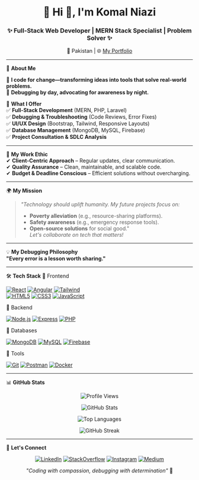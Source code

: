 <h1 align="center">🌸 Hi 👋, I'm Komal Niazi</h1>
<h3 align="center">✨ Full-Stack Web Developer | MERN Stack Specialist | Problem Solver ✨</h3>

<p align="center">
  📍 Pakistan | 🌐 <a href="https://komalniazi.vercel.app/">My Portfolio</a> 
</p>


---

 🎀 **About Me**
 
🔹 **I code for change—transforming ideas into tools that solve real-world problems.**  
🔹 **Debugging by day, advocating for awareness by night.**  


 💎 **What I Offer**  
✅ **Full-Stack Development** (MERN, PHP, Laravel)  
✅ **Debugging & Troubleshooting** (Code Reviews, Error Fixes)  
✅ **UI/UX Design** (Bootstrap, Tailwind, Responsive Layouts)  
✅ **Database Management** (MongoDB, MySQL, Firebase)  
✅ **Project Consultation & SDLC Analysis**  

---

 🌈 **My Work Ethic**  
✔ **Client-Centric Approach** – Regular updates, clear communication.  
✔ **Quality Assurance** – Clean, maintainable, and scalable code.  
✔ **Budget & Deadline Conscious** – Efficient solutions without overcharging.  

---

 🌍 **My Mission**  
> *"Technology should uplift humanity. My future projects focus on:*  
> - **Poverty alleviation** (e.g., resource-sharing platforms).  
> - **Safety awareness** (e.g., emergency response tools).  
> - **Open-source solutions** for social good."  
> *Let's collaborate on tech that matters!*  

---

 💡 **My Debugging Philosophy**  
**"Every error is a lesson worth sharing."**  
  

---

🛠️ **Tech Stack**
 🌸 Frontend
<p align="left">
  <a href="https://reactjs.org/"><img src="https://img.shields.io/badge/React-61DAFB?style=for-the-badge&logo=react&logoColor=black" alt="React"></a>
  <a href="https://angular.io"><img src="https://img.shields.io/badge/Angular-DD0031?style=for-the-badge&logo=angular&logoColor=white" alt="Angular"></a>
  <a href="https://tailwindcss.com/"><img src="https://img.shields.io/badge/Tailwind-38B2AC?style=for-the-badge&logo=tailwind-css&logoColor=white" alt="Tailwind"></a>
  <br>
  <a href="https://www.w3.org/html/"><img src="https://img.shields.io/badge/HTML5-E34F26?style=for-the-badge&logo=html5&logoColor=white" alt="HTML5"></a>
  <a href="https://www.w3schools.com/css/"><img src="https://img.shields.io/badge/CSS3-1572B6?style=for-the-badge&logo=css3&logoColor=white" alt="CSS3"></a>
  <a href="https://developer.mozilla.org/en-US/docs/Web/JavaScript"><img src="https://img.shields.io/badge/JavaScript-F7DF1E?style=for-the-badge&logo=javascript&logoColor=black" alt="JavaScript"></a>
</p>

 🌸 Backend
<p align="left">
  <a href="https://nodejs.org"><img src="https://img.shields.io/badge/Node.js-339933?style=for-the-badge&logo=nodedotjs&logoColor=white" alt="Node.js"></a>
  <a href="https://expressjs.com"><img src="https://img.shields.io/badge/Express-000000?style=for-the-badge&logo=express&logoColor=white" alt="Express"></a>
  <a href="https://www.php.net"><img src="https://img.shields.io/badge/PHP-777BB4?style=for-the-badge&logo=php&logoColor=white" alt="PHP"></a>
</p>

 🌸 Databases
<p align="left">
  <a href="https://www.mongodb.com"><img src="https://img.shields.io/badge/MongoDB-47A248?style=for-the-badge&logo=mongodb&logoColor=white" alt="MongoDB"></a>
  <a href="https://www.mysql.com"><img src="https://img.shields.io/badge/MySQL-4479A1?style=for-the-badge&logo=mysql&logoColor=white" alt="MySQL"></a>
  <a href="https://firebase.google.com"><img src="https://img.shields.io/badge/Firebase-FFCA28?style=for-the-badge&logo=firebase&logoColor=black" alt="Firebase"></a>
</p>

 🌸 Tools
<p align="left">
  <a href="https://git-scm.com/"><img src="https://img.shields.io/badge/Git-F05032?style=for-the-badge&logo=git&logoColor=white" alt="Git"></a>
  <a href="https://postman.com"><img src="https://img.shields.io/badge/Postman-FF6C37?style=for-the-badge&logo=postman&logoColor=white" alt="Postman"></a>
  <a href="https://www.docker.com/"><img src="https://img.shields.io/badge/Docker-2496ED?style=for-the-badge&logo=docker&logoColor=white" alt="Docker"></a>
</p>

---

 📊 **GitHub Stats**
<div align="center">
  
  ![Profile Views](https://komarev.com/ghpvc/?username=komalniazzi&color=ff69b4&label=PROFILE+VIEWS&style=for-the-badge)
  
  ![GitHub Stats](https://github-readme-stats.vercel.app/api?username=komalniazzi&show_icons=true&theme=radical)
  
  ![Top Languages](https://github-readme-stats.vercel.app/api/top-langs/?username=komalniazzi&layout=compact&theme=radical)
  
  ![GitHub Streak](https://streak-stats.demolab.com/?user=komalniazzi&theme=radical)
  
</div>

---

 🌸 **Let's Connect**  
<p align="center">
  <a href="https://linkedin.com/in/komalkhann" target="_blank"><img src="https://img.shields.io/badge/LinkedIn-FF69B4?style=for-the-badge&logo=linkedin&logoColor=white" alt="LinkedIn"></a>
  <a href="https://stackoverflow.com/users/20905900/komal" target="_blank"><img src="https://img.shields.io/badge/Stack_Overflow-FE7A16?style=for-the-badge&logo=stack-overflow&logoColor=white" alt="StackOverflow"></a>
  <a href="https://instagram.com/komaldev_k" target="_blank"><img src="https://img.shields.io/badge/Instagram-E4405F?style=for-the-badge&logo=instagram&logoColor=white" alt="Instagram"></a>
  <a href="https://medium.com/@komaldeveloper" target="_blank"><img src="https://img.shields.io/badge/Medium-12100E?style=for-the-badge&logo=medium&logoColor=white" alt="Medium"></a>
</p>

<p align="center">
  <em>"Coding with compassion, debugging with determination"</em> 💖
</p>
